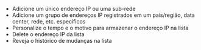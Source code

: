 * Adicione um único endereço IP ou uma sub-rede
* Adicione um grupo de endereços IP registrados em um país/região, data center, rede, etc. específicos
* Personalize o tempo e o motivo para armazenar o endereço IP na lista
* Delete o endereço IP da lista
* Reveja o histórico de mudanças na lista